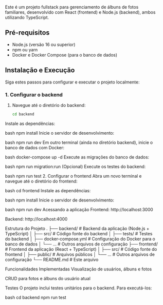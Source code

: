 Este é um projeto fullstack para gerenciamento de álbuns de fotos familiares, desenvolvido com React (frontend) e Node.js (backend), ambos utilizando TypeScript.

## Pré-requisitos

- Node.js (versão 16 ou superior)
- npm ou yarn
- Docker e Docker Compose (para o banco de dados)

## Instalação e Execução

Siga estes passos para configurar e executar o projeto localmente:

### 1. Configurar o backend

1. Navegue até o diretório do backend:
   ```bash
   cd backend
Instale as dependências:

bash
npm install
Inicie o servidor de desenvolvimento:

bash
npm run dev
Em outro terminal (ainda no diretório backend), inicie o banco de dados com Docker:

bash
docker-compose up -d
Execute as migrações do banco de dados:

bash
npm run migration:run
(Opcional) Execute os testes do backend:

bash
npm run test
2. Configurar o frontend
Abra um novo terminal e navegue até o diretório do frontend:

bash
cd frontend
Instale as dependências:

bash
npm install
Inicie o servidor de desenvolvimento:

bash
npm run dev
Acessando a aplicação
Frontend: http://localhost:3000

Backend: http://localhost:4000

Estrutura do Projeto
.
├── backend/               # Backend da aplicação (Node.js + TypeScript)
│   ├── src/               # Código fonte do backend
│   ├── tests/             # Testes do backend
│   ├── docker-compose.yml # Configuração do Docker para o banco de dados
│   └── ...                # Outros arquivos de configuração
├── frontend/              # Frontend da aplicação (React + TypeScript)
│   ├── src/               # Código fonte do frontend
│   ├── public/            # Arquivos públicos
│   └── ...                # Outros arquivos de configuração
└── README.md              # Este arquivo

Funcionalidades Implementadas
Visualização de usuários, álbuns e fotos

CRUD para fotos e álbuns do usuário atual

Testes
O projeto inclui testes unitários para o backend. Para executá-los:

bash
cd backend
npm run test
